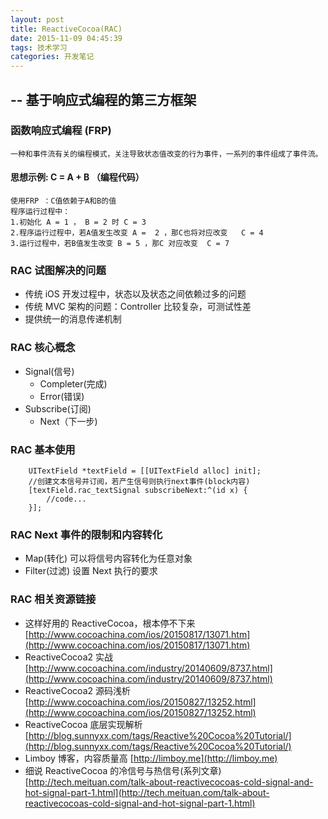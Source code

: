```yaml
---
layout: post
title: ReactiveCocoa(RAC)
date: 2015-11-09 04:45:39
tags: 技术学习
categories: 开发笔记
---
```


## -- 基于响应式编程的第三方框架

### 函数响应式编程 (FRP)

    一种和事件流有关的编程模式，关注导致状态值改变的行为事件，一系列的事件组成了事件流。

<!--more-->

#### 思想示例: C = A + B （编程代码）

    使用FRP ：C值依赖于A和B的值
    程序运行过程中：
    1.初始化 A = 1 ， B = 2 时 C = 3
    2.程序运行过程中，若A值发生改变 A =  2 ，那C也将对应改变   C = 4
    3.运行过程中，若B值发生改变 B = 5 ，那C 对应改变  C = 7

### RAC 试图解决的问题

- 传统 iOS 开发过程中，状态以及状态之间依赖过多的问题
- 传统 MVC 架构的问题：Controller 比较复杂，可测试性差
- 提供统一的消息传递机制

### RAC 核心概念

- Signal(信号)
  - Completer(完成)
  - Error(错误)
- Subscribe(订阅)
  - Next（下一步)

### RAC 基本使用

```objc
    UITextField *textField = [[UITextField alloc] init];
    //创建文本信号并订阅，若产生信号则执行next事件(block内容)
    [textField.rac_textSignal subscribeNext:^(id x) {
        //code...
    }];
```

### RAC Next 事件的限制和内容转化

- Map(转化)
  可以将信号内容转化为任意对象
- Filter(过滤)
  设置 Next 执行的要求

### RAC 相关资源链接

- 这样好用的 ReactiveCocoa，根本停不下来
  [http://www.cocoachina.com/ios/20150817/13071.htm](http://www.cocoachina.com/ios/20150817/13071.htm)
- ReactiveCocoa2 实战
  [http://www.cocoachina.com/industry/20140609/8737.html](http://www.cocoachina.com/industry/20140609/8737.html)
- ReactiveCocoa2 源码浅析
  [http://www.cocoachina.com/ios/20150827/13252.html](http://www.cocoachina.com/ios/20150827/13252.html)
- ReactiveCocoa 底层实现解析
  [http://blog.sunnyxx.com/tags/Reactive%20Cocoa%20Tutorial/](http://blog.sunnyxx.com/tags/Reactive%20Cocoa%20Tutorial/)
- Limboy 博客，内容质量高
  [http://limboy.me](http://limboy.me)
- 细说 ReactiveCocoa 的冷信号与热信号(系列文章)
  [http://tech.meituan.com/talk-about-reactivecocoas-cold-signal-and-hot-signal-part-1.html](http://tech.meituan.com/talk-about-reactivecocoas-cold-signal-and-hot-signal-part-1.html)
